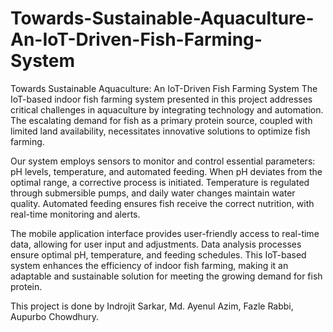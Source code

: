 # Towards-Sustainable-Aquaculture-An-IoT-Driven-Fish-Farming-System
Towards Sustainable Aquaculture: An IoT-Driven Fish Farming System
The IoT-based indoor fish farming system presented in this project addresses critical challenges in aquaculture by integrating technology and automation. The escalating demand for fish as a primary protein source, coupled with limited land availability, necessitates innovative solutions to optimize fish farming.

Our system employs sensors to monitor and control essential parameters: pH levels, temperature, and automated feeding. When pH deviates from the optimal range, a corrective process is initiated. Temperature is regulated through submersible pumps, and daily water changes maintain water quality. Automated feeding ensures fish receive the correct nutrition, with real-time monitoring and alerts.

The mobile application interface provides user-friendly access to real-time data, allowing for user input and adjustments. Data analysis processes ensure optimal pH, temperature, and feeding schedules. This IoT-based system enhances the efficiency of indoor fish farming, making it an adaptable and sustainable solution for meeting the growing demand for fish protein.

This project is done by Indrojit Sarkar, Md. Ayenul Azim, Fazle Rabbi, Aupurbo Chowdhury. 
